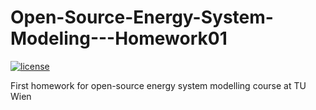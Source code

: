 # Open-Source-Energy-System-Modeling---Homework01

[![license](https://img.shields.io/badge/license-Apache%202.0-black)](https://github.com/Birki12345/Open-Source-Energy-System-Modeling---Homework01/blob/main/LICENSE)

First homework for open-source energy system modelling course at TU Wien
